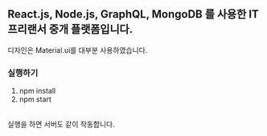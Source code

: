 ## React.js, Node.js, GraphQL, MongoDB 를 사용한 IT프리랜서 중개 플랫폼입니다.

디자인은 Material.ui를 대부분 사용하였습니다.

### 실행하기
1. npm install
2. npm start
<br/>
실행을 하면 서버도 같이 작동합니다.


